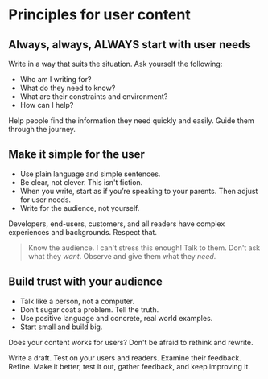 # Principles for user content

## Always, always, ALWAYS start with user needs


Write in a way that suits the situation. Ask yourself the following: 

* Who am I writing for? 
* What do they need to know? 
* What are their constraints and environment?
* How can I help?

Help people find the information they need quickly and easily. Guide
them through the journey.

## Make it simple for the user

* Use plain language and simple sentences.
* Be clear, not clever. This isn't fiction.
* When you write, start as if you’re speaking to your parents. Then adjust for user needs.
* Write for the audience, not yourself.

Developers, end-users, customers, and all readers have complex experiences and backgrounds. Respect that.

> Know the audience. I can't stress this enough! Talk to them. Don't ask what they *want*. Observe and give them what they *need*.

## Build trust with your audience

* Talk like a person, not a computer.
* Don't sugar coat a problem. Tell the truth.
* Use positive language and concrete, real world examples.
* Start small and build big.

Does your content works for users? Don't be afraid to rethink and
rewrite.

Write a draft. Test on your users and readers. Examine their feedback.
Refine. Make it better, test it out, gather feedback, and keep improving it.
